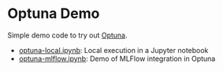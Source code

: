 # Optuna Demo

Simple demo code to try out [Optuna](https://optuna.org).

- [optuna-local.ipynb](optuna-local.ipynb): Local execution in a Jupyter notebook
- [optuna-mlflow.ipynb](optuna-mlflow.ipynb): Demo of MLFlow integration in Optuna